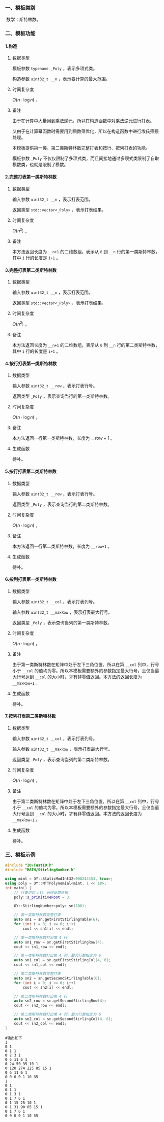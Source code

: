 ### 一、模板类别

​	数学：斯特林数。

### 二、模板功能

#### 1.构造

1. 数据类型

   模板参数 `typename _Poly` ，表示多项式类。

   构造参数 `uint32_t __n` ，表示要计算的最大范围。

2. 时间复杂度

   $O(n\cdot\log n)$ 。

3. 备注

   由于在计算中大量用到乘法逆元，所以在构造函数中对乘法逆元进行打表。
   
   又由于在计算幂函数时需要用到质数筛优化，所以在构造函数中进行埃氏筛预处理。
   
   本模板提供第一类、第二类斯特林数完整打表和按行、按列打表的功能。
   
   模板参数 `_Poly` 不仅仅限制了多项式类，而且间接地通过多项式类限制了自取模数类，也就是限制了模数。


#### 2.完整打表第一类斯特林数

1. 数据类型

   输入参数 `uint32_t __n` ，表示打表范围。

   返回类型 `std::vector<_Poly>` ，表示打表结果。

2. 时间复杂度

   $O(n^2)$ 。
   
3. 备注

   本方法返回长度为 `__n+1` 的二维数组，表示从 `0` 到 `__n` 行的第一类斯特林数，其中 `i` 行的长度是 `i+1` 。

#### 3.完整打表第二类斯特林数

1. 数据类型

   输入参数 `uint32_t __n` ，表示打表范围。

   返回类型 `std::vector<_Poly>` ，表示打表结果。

2. 时间复杂度

   $O(n^2)$ 。

3. 备注

   本方法返回长度为 `__n+1` 的二维数组，表示从 `0` 到 `__n` 行的第二类斯特林数，其中 `i` 行的长度是 `i+1` 。

#### 4.按行打表第一类斯特林数

1. 数据类型

   输入参数 `uint32_t __row` ，表示打表行号。

   返回类型 `_Poly` ，表示查询当行的第一类斯特林数。

2. 时间复杂度

   $O(n\cdot\log n)$ 。
   
3. 备注

   本方法返回一行第一类斯特林数，长度为 $\_\_row+1$ 。
   
4. 生成函数

   待补。

#### 5.按行打表第二类斯特林数

1. 数据类型

   输入参数 `uint32_t __row` ，表示打表行号。

   返回类型 `_Poly` ，表示查询当行的第二类斯特林数。

2. 时间复杂度

   $O(n\cdot\log n)$ 。

3. 备注

   本方法返回一行第二类斯特林数，长度为 `__row+1` 。
   
4. 生成函数

   待补。

#### 6.按列打表第一类斯特林数

1. 数据类型

   输入参数 `uint32_t __col` ，表示打表列号。

   输入参数 `uint32_t __maxRow` ，表示打表最大行号。

   返回类型 `_Poly` ，表示查询当列的第一类斯特林数。

2. 时间复杂度

   $O(n\cdot\log n)$ 。
   
3. 备注

   由于第一类斯特林数在矩阵中处于左下三角位置，所以在第 `__col` 列中，行号小于 `__col` 的值均为零。所以本模板需要额外的参数指定最大行号，且仅当最大行号达到 `__col` 的大小时，才有非零值返回。本方法的返回长度为 `__maxRow+1` 。
   
4. 生成函数

   待补。

#### 7.按列打表第二类斯特林数

1. 数据类型

   输入参数 `uint32_t __col` ，表示打表列号。

   输入参数 `uint32_t __maxRow` ，表示打表最大行号。

   返回类型 `_Poly` ，表示查询当列的第二类斯特林数。

2. 时间复杂度

   $O(n\cdot\log n)$ 。

3. 备注

   由于第二类斯特林数在矩阵中处于左下三角位置，所以在第 `__col` 列中，行号小于 `__col` 的值均为零。所以本模板需要额外的参数指定最大行号，且仅当最大行号达到 `__col` 的大小时，才有非零值返回。本方法的返回长度为 `__maxRow+1` 。
   
4. 生成函数

   待补。

### 三、模板示例

```c++
#include "IO/FastIO.h"
#include "MATH/StirlingNumber.h"

using mint = OY::StaticModInt32<998244353, true>;
using poly = OY::NTTPolynomial<mint, 1 << 18>;
int main() {
    // 只要用到 ntt 记得设置原根
    poly::s_primitiveRoot = 3;

    OY::StirlingNumber<poly> sn(100);

    // 第一类斯特林数完整打表
    auto sn1 = sn.getFirstStirlingTable(6);
    for (int i = 0; i <= 6; i++)
        cout << sn1[i] << endl;

    // 第一类斯特林数打出第 4 行
    auto sn1_row = sn.getFirstStirlingRow(4);
    cout << sn1_row << endl;

    // 第一类斯特林数打出第 4 列，最大行数指定为 6
    auto sn1_col = sn.getFirstStirlingCol(4, 6);
    cout << sn1_col << endl;

    // 第二类斯特林数完整打表
    auto sn2 = sn.getSecondStirlingTable(6);
    for (int i = 0; i <= 6; i++)
        cout << sn2[i] << endl;

    // 第二类斯特林数打出第 4 行
    auto sn2_row = sn.getSecondStirlingRow(4);
    cout << sn2_row << endl;

    // 第二类斯特林数打出第 4 列，最大行数指定为 6
    auto sn2_col = sn.getSecondStirlingCol(4, 6);
    cout << sn2_col << endl;
}
```

```
#输出如下
1 
0 1 
0 1 1 
0 2 3 1 
0 6 11 6 1 
0 24 50 35 10 1 
0 120 274 225 85 15 1 
0 6 11 6 1 
0 0 0 0 1 10 85 
1 
0 1 
0 1 1 
0 1 3 1 
0 1 7 6 1 
0 1 15 25 10 1 
0 1 31 90 65 15 1 
0 1 7 6 1 
0 0 0 0 1 10 65 

```

